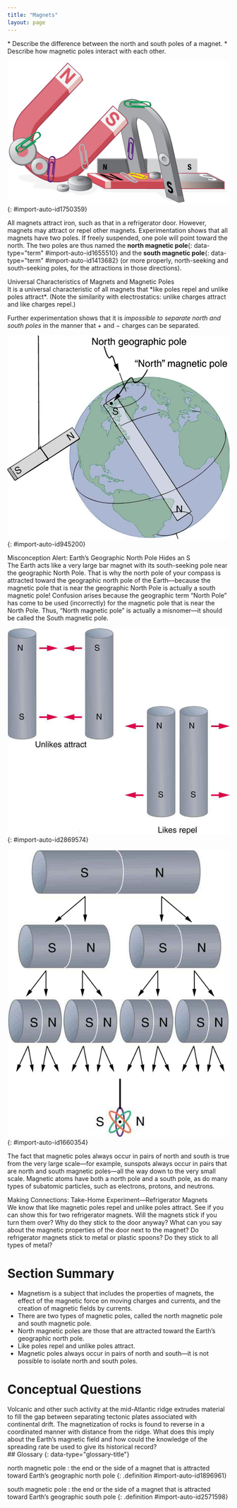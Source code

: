 ```yaml
---
title: "Magnets"
layout: page
---
```



<div data-type="abstract" markdown="1">
* Describe the difference between the north and south poles of a magnet.
* Describe how magnetic poles interact with each other.

</div>

 ![Bar magnets, horseshoe magnets, and disc-shaped magnets attract and repel each other. Metal paperclips stick to some of the magnets.](../resources/FIgure_23_01_01a.jpg "Magnets come in various shapes, sizes, and strengths. All have both a north pole and a south pole. There is never an isolated pole (a monopole)."){: #import-auto-id1750359}

All magnets attract iron, such as that in a refrigerator door. However, magnets may attract or repel other magnets. Experimentation shows that all magnets have two poles. If freely suspended, one pole will point toward the north. The two poles are thus named the **north magnetic pole**{: data-type="term" #import-auto-id1655510} and the **south magnetic pole**{: data-type="term" #import-auto-id1413682} (or more properly, north-seeking and south-seeking poles, for the attractions in those directions).

<div data-type="note" class="note" data-has-label="true" data-label="" markdown="1">
<div data-type="title" class="title">
Universal Characteristics of Magnets and Magnetic Poles
</div>
It is a universal characteristic of all magnets that *like poles repel and unlike poles attract*. (Note the similarity with electrostatics: unlike charges attract and like charges repel.)

Further experimentation shows that it is *impossible to separate north and south poles* in the manner that + and − charges can be separated.

</div>

 ![A globe of the Earth with a bar magnet inside it. The south pole of the bar magnet inside the globe is at the north magnetic pole and is near, but not exactly on, the north geographic pole. The north pole of the bar magnet inside the globe is near the south geographic pole. Another bar magnet hangs beside the globe. The north pole of this magnet is pointing toward the north pole of the globe (or the south pole of the magnet inside the globe).](../resources/Figure_23_01_02a.jpg "One end of a bar magnet is suspended from a thread that points toward north. The magnet&#x2019;s two poles are labeled N and S for north-seeking and south-seeking poles, respectively."){: #import-auto-id945200}

<div data-type="note" class="note" data-has-label="true" id="eip-21" data-label="" markdown="1">
<div data-type="title" class="title">
Misconception Alert: Earth’s Geographic North Pole Hides an S
</div>
The Earth acts like a very large bar magnet with its south-seeking pole near the geographic North Pole. That is why the north pole of your compass is attracted toward the geographic north pole of the Earth—because the magnetic pole that is near the geographic North Pole is actually a south magnetic pole! Confusion arises because the geographic term “North Pole” has come to be used (incorrectly) for the magnetic pole that is near the North Pole. Thus, “North magnetic pole” is actually a misnomer—it should be called the South magnetic pole.

</div>

![Two sets of bar magnets. The first set of magnets are oriented with the unlike poles adjacent to each other. Force arrows show that these magnets are pulling on each other. The second set of magnets is oriented with the like poles adjacent to each other. Force arrows show that these magnets are pushing each other away.](../resources/Figure_23_01_03a.jpg "Unlike poles attract, whereas like poles repel."){: #import-auto-id2869574}

![A bar magnet is split in half several times. The original magnet has a south pole and a north pole. Each time the magnet is split, each new half has both a south pole and a north pole.](../resources/Figure_23_01_04a.jpg "North and south poles always occur in pairs. Attempts to separate them result in more pairs of poles. If we continue to split the magnet, we will eventually get down to an iron atom with a north pole and a south pole&#x2014;these, too, cannot be separated."){: #import-auto-id1660354}

The fact that magnetic poles always occur in pairs of north and south is true from the very large scale—for example, sunspots always occur in pairs that are north and south magnetic poles—all the way down to the very small scale. Magnetic atoms have both a north pole and a south pole, as do many types of subatomic particles, such as electrons, protons, and neutrons.

<div data-type="note" class="note" data-has-label="true" data-label="" markdown="1">
<div data-type="title" class="title">
Making Connections: Take-Home Experiment—Refrigerator Magnets
</div>
We know that like magnetic poles repel and unlike poles attract. See if you can show this for two refrigerator magnets. Will the magnets stick if you turn them over? Why do they stick to the door anyway? What can you say about the magnetic properties of the door next to the magnet? Do refrigerator magnets stick to metal or plastic spoons? Do they stick to all types of metal?

</div>

# Section Summary

* Magnetism is a subject that includes the properties of magnets, the effect of the magnetic force on moving charges and currents, and the creation of magnetic fields by currents.
* There are two types of magnetic poles, called the north magnetic pole and south magnetic pole.
* North magnetic poles are those that are attracted toward the Earth’s geographic north pole.
* Like poles repel and unlike poles attract.
* Magnetic poles always occur in pairs of north and south—it is not possible to isolate north and south poles.

# Conceptual Questions

<div data-type="exercise" class="exercise" data-element-type="conceptual-questions">
<div data-type="problem" class="problem" markdown="1">
Volcanic and other such activity at the mid-Atlantic ridge extrudes material to fill the gap between separating tectonic plates associated with continental drift. The magnetization of rocks is found to reverse in a coordinated manner with distance from the ridge. What does this imply about the Earth’s magnetic field and how could the knowledge of the spreading rate be used to give its historical record?

</div>
</div>

<div data-type="glossary" markdown="1">
## Glossary
{: data-type="glossary-title"}

north magnetic pole
: the end or the side of a magnet that is attracted toward Earth’s geographic north pole
{: .definition #import-auto-id1896961}

south magnetic pole
: the end or the side of a magnet that is attracted toward Earth’s geographic south pole
{: .definition #import-auto-id2571598}

</div>

